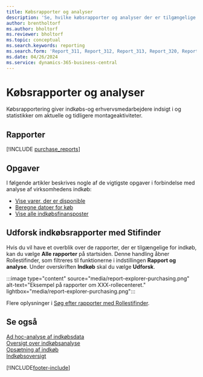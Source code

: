 ```yaml
---
title: Købsrapporter og analyser
description: 'Se, hvilke købsrapporter og analyser der er tilgængelige i standardversionen af Business Central, så du kan holde styr på virksomheden.'
author: brentholtorf
ms.author: bholtorf
ms.reviewer: bholtorf
ms.topic: conceptual
ms.search.keywords: reporting
ms.search.form: 'Report_311, Report_312, Report_313, Report_320, Report_709, Report_707, Report_709, Report_714, Report_716, Report_720'
ms.date: 04/26/2024
ms.service: dynamics-365-business-central
---
```

# Købsrapporter og analyser

Købsrapportering giver indkøbs-og erhvervsmedarbejdere indsigt i og statistikker om aktuelle og tidligere montageaktiviteter.  

## Rapporter

[!INCLUDE [purchase_reports](includes/purchase-reports-include.md)]

## Opgaver

I følgende artikler beskrives nogle af de vigtigste opgaver i forbindelse med analyse af virksomhedens indkøb:

- [Vise varer, der er disponible](inventory-how-availability-overview.md)  
- [Beregne datoer for køb](purchasing-date-calculation-for-purchases.md)
- [Vise alle indkøbsfinansposter](purchasing-how-record-purchases.md#viewing-ledger-entries)

## Udforsk indkøbsrapporter med Stifinder

Hvis du vil have et overblik over de rapporter, der er tilgængelige for indkøb, kan du vælge **Alle rapporter** på startsiden. Denne handling åbner Rollestifinder, som filtreres til funktionerne i indstillingen **Rapport og analyse**. Under overskriften **Indkøb** skal du vælge **Udforsk**.

:::image type="content" source="media/report-explorer-purchasing.png" alt-text="Eksempel på rapporter om XXX-rollecenteret." lightbox="media/report-explorer-purchasing.png":::

Flere oplysninger i [Søg efter rapporter med Rollestifinder](ui-role-explorer.md). 

## Se også

[Ad hoc-analyse af indkøbsdata](ad-hoc-analysis-purchasing.md)  
[Oversigt over indkøbsanalyse](purchasing-analytics-overview.md)   
[Opsætning af indkøb](purchasing-setup-purchasing.md)  
[Indkøbsoversigt](purchasing-manage-purchasing.md)  

[!INCLUDE[footer-include](includes/footer-banner.md)]
